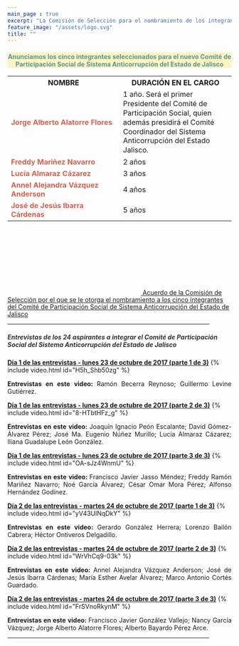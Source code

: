 ```yaml
---
main_page : true
excerpt: "La Comisión de Selección para el nombramiento de los integrantes del Comité de Participación Social del Sistema Anticorrupción del Estado de Jalisco, se constituye por 9 ciudadanas y ciudadanos comprometidos con la vida pública de nuestra Entidad. Esta Comisión fue designada por el Congreso del Estado con fundamento en la Constitución Política de Jalisco y la Ley del Sistema Anticorrupción Local. Su labor fundamental será identificar, seleccionar y nombrar a quienes formarán el primer Comité de Participación Social del Sistema Estatal Anticorrupción, pieza vital para la sinergia entre la sociedad civil y el sector gobierno en las tareas de prevención, investigación y sanción de los actos de corrupción."
feature_image: "/assets/logo.svg"
title: ""
---
```


<p></p>
<p></p>
<h4 style="color: #5b9498; background: #fcf5bf; text-align: center">Anunciamos los cinco integrantes seleccionados para el nuevo Comité de Participación Social de Sistema Anticorrupción del Estado de Jalisco</h4>

<p></p>
<p></p>

<table class="table3"><tbody>
	<tr><th style="width: 50%"> <b> NOMBRE</b></th><th><b>DURACIÓN EN EL CARGO</b></th></tr>
	<tr><td> <span style="color: #d8604e; font-weight:bold" class="medium"> Jorge Alberto Alatorre Flores</span></td><td><div style="line-height: 1.3rem"><span>1 año.  Será el primer Presidente del Comité de Participación Social, quien además presidirá el Comité Coordinador del Sistema Anticorrupción del Estado Jalisco.</span></div></td></tr>
	<tr><td> <span style="color: #d8604e; font-weight:bold" class="medium"> Freddy Mariñez Navarro</span></td><td><span>2 años</span></td></tr>
	<tr><td> <span style="color: #d8604e; font-weight:bold" class="medium"> Lucía Almaraz Cázarez</span></td><td><span>3 años</span></td></tr>
	<tr><td> <span style="color: #d8604e; font-weight:bold" class="medium"> Annel Alejandra Vázquez Anderson</span></td><td><span>4 años</span></td></tr>
	<tr><td> <span style="color: #d8604e; font-weight:bold" class="medium"> José de Jesús Ibarra Cárdenas</span></td><td><span>5 años</span></td></tr>
</tbody></table>
<p></p>
<p></p>
<p></p>
<p></p>
<div>
<a href="/documentos/Acuerdo_30_de_octubre_2017.pdf" class="svg_text_link"><svg class="icon" role="img">  <use xlink:href="#doc-pdf">  </use>  </svg>   <span class="specialunderline2" style="line-height: 1rem;"> Acuerdo de la Comisión de Selección por el que se le otorga el nombramiento a los cinco integrantes del Comité de Participación Social de Sistema Anticorrupción del Estado de Jalisco</span></a></div>
<p></p>
<div style="text-align:center">
<hr style="width:90%"></div>
<p></p>
<p></p>
<h5 style="color: #333333;">Entrevistas de los 24 aspirantes a integrar el Comité de Participación Social del Sistema Anticorrupción del Estado de Jalisco</h5>

<p></p>
<p></p>


<a href="https://www.youtube.com/watch?v=H5h_Shb50zg"><span class="specialunderline2" style="line-height: 1rem;"> <b>Día 1 de las entrevistas - lunes 23 de octubre de 2017 (parte 1 de 3)</b></span></a>
{% include video.html id="H5h_Shb50zg" %}
<p style="text-align:justify"><b>Entrevistas en este video: </b> Ramón Becerra Reynoso; Guillermo Levine Gutiérrez.</p>
<p></p>
<p></p>


<a href="https://www.youtube.com/watch?v=8-HTbtHFz_g"><span class="specialunderline2" style="line-height: 1rem;"> <b>Día 1 de las entrevistas - lunes 23 de octubre de 2017 (parte 2 de 3)</b></span></a>
{% include video.html id="8-HTbtHFz_g" %}
<p style="text-align:justify"><b>Entrevistas en este video: </b> Joaquín Ignacio Peón Escalante; David Gómez-Álvarez Pérez; José Ma. Eugenio Núñez Murillo; Lucía Almaraz Cázarez; Iliana Guadalupe León González.</p>
<p></p>
<p></p>

<a href="https://www.youtube.com/watch?v=OA-sJz4WnmU"><span class="specialunderline2" style="line-height: 1rem;"> <b>Día 1 de las entrevistas - lunes 23 de octubre de 2017 (parte 3 de 3)</b></span></a>
{% include video.html id="OA-sJz4WnmU" %}
<p style="text-align:justify"><b>Entrevistas en este video: </b> Francisco Javier Jasso Méndez; Freddy Ramón Mariñez Navarro; Noé García Álvarez; César Omar Mora Pérez; Alfonso Hernández Godínez.</p>


<p></p><p></p>


<a href="https://www.youtube.com/watch?v=yV43UlNqDkY"><span class="specialunderline2" style="line-height: 1rem;"> <b>Día 2 de las entrevistas - martes 24 de octubre de 2017 (parte 1 de 3)</b></span></a>
{% include video.html id="yV43UlNqDkY" %}
<p style="text-align:justify"><b>Entrevistas en este video: </b> Gerardo González Herrera; Lorenzo Bailón Cabrera; Héctor Ontiveros Delgadillo.</p>
<p></p>
<p></p>

<a href="https://www.youtube.com/watch?v=WrVhCq9-03k"><span class="specialunderline2" style="line-height: 1rem;"> <b>Día 2 de las entrevistas - martes 24 de octubre de 2017 (parte 2 de 3)</b></span></a>
{% include video.html id="WrVhCq9-03k" %}
<p style="text-align:justify"><b>Entrevistas en este video: </b> Annel Alejandra Vázquez Anderson; José de Jesús Ibarra Cárdenas; María Esther Avelar Álvarez; Marco Antonio Cortés Guardado.</p>
<p></p>
<p></p>

<a href="https://www.youtube.com/watch?v=FrSVnoRkynM"><span class="specialunderline2" style="line-height: 1rem;"> <b>Día 2 de las entrevistas - martes 24 de octubre de 2017 (parte 3 de 3)</b></span></a>
{% include video.html id="FrSVnoRkynM" %}
<p style="text-align:justify"><b>Entrevistas en este video: </b> Francisco Javier González Vallejo; Nancy García Vázquez; Jorge Alberto Alatorre Flores; Alberto Bayardo Pérez Arce.</p>

<div style="text-align:center">
<hr style="width:90%"></div>


<p></p>
<p></p>